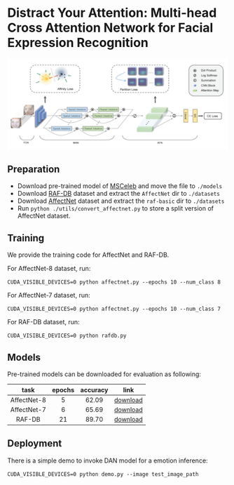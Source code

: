 # Distract Your Attention: Multi-head Cross Attention Network for Facial Expression Recognition

![overview](./static/overview.png)




## Preparation
- Download pre-trained model of [MSCeleb](https://drive.google.com/file/d/1H421M8mosIVt8KsEWQ1UuYMkQS8X1prf/view?usp=sharing) and move the file to `./models`
- Download [RAF-DB](http://www.whdeng.cn/raf/model1.html) dataset and extract the `AffectNet` dir to `./datasets`
- Download [AffectNet](http://mohammadmahoor.com/affectnet/) dataset and extract the `raf-basic` dir  to `./datasets` 
- Run `python ./utils/convert_affectnet.py` to store a split version of AffectNet dataset.
  

## Training
We provide the training code for AffectNet and RAF-DB.  

For AffectNet-8 dataset, run:
```
CUDA_VISIBLE_DEVICES=0 python affectnet.py --epochs 10 --num_class 8
```
For AffectNet-7 dataset, run:
```
CUDA_VISIBLE_DEVICES=0 python affectnet.py --epochs 10 --num_class 7
```

For RAF-DB dataset, run:
```
CUDA_VISIBLE_DEVICES=0 python rafdb.py
```

## Models
Pre-trained models can be downloaded for evaluation as following:

|     task    	| epochs 	| accuracy 	| link 	|
|:-----------:	|:------:	|:--------:	|:----:	|
| AffectNet-8 	|    5   	| 62.09    	|[download](https://drive.google.com/file/d/1a82MQWPnzIp2bSMhl8WiH3KT-5nkrGHv/view?usp=sharing)      	|
| AffectNet-7 	|    6    	| 65.69     |[download](https://drive.google.com/file/d/1_Z-U7rT5NJ3Vc73aN2ZBmuvCkzUQG4jT/view?usp=sharing)  
|    RAF-DB   	|   21   	| 89.70    	|[download](https://drive.google.com/file/d/1ASabP5wkLUIh4VQc8CEuZbZyLJEFaTMF/view?usp=sharing)      	|


## Deployment

There is a simple demo to invoke DAN model for a emotion inference:
```
CUDA_VISIBLE_DEVICES=0 python demo.py --image test_image_path
```